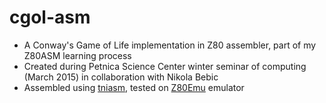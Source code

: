 # cgol-asm
- A Conway's Game of Life implementation in Z80 assembler, part of my Z80ASM learning process
- Created during Petnica Science Center winter seminar of computing (March 2015) in collaboration with Nikola Bebic
- Assembled using [tniasm](http://www.tni.nl/products/tniasm.html), tested on [Z80Emu](http://www.shaels.net/index.php/z80emu) emulator
